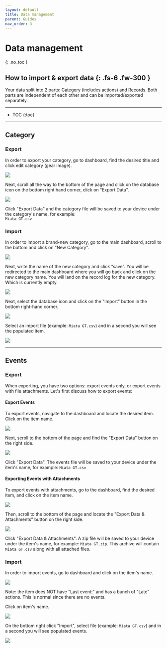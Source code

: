 ```yaml
---
layout: default
title: Data management
parent: Guides
nav_order: 3
---
```


# Data management
{: .no_toc }

How to import & export data
{: .fs-6 .fw-300 }
---

Your data split into 2 parts: [Category](../guides/overview.md#category) (includes actions) and [Records](../guides/overview.md#records). Both parts are independent of each other and can be imported/exported separately.

---

- TOC
{:toc}

--- 

## Category

### Export

In order to export your category, go to dashboard, find the desired title and click edit category (gear image).

![](../../assets/images/guides/import_export/category_settings_gear.png)

Next, scroll all the way to the bottom of the page and click on the database icon on the bottom right hand corner, click on "Export Data".

![](../../assets/images/guides/import_export/category_settings_export.png)

Click "Export Data" and the category file will be saved to your device under the category's name, for example:\
`Miata GT.csv`



### Import

In order to import a brand-new category, go to the main dashboard, scroll to the bottom and click on "New Category".

![](../../assets/images/guides/import_export/add_new_category.png)

Next, write the name of the new category and click “save”. You will be redirected to the main dashboard where you will go back and click on the new category name. You will land on the record log for the new category. Which is currently empty.

![](../../assets/images/guides/import_export/update_category.png)


Next, select the database icon and click on the "Import" button in the bottom right-hand corner.

![](../../assets/images/guides/import_export/new_category_import.png)

Select an import file (example: `Miata GT.csv`) and in a second you will see the populated item.

![](../../assets/images/guides/import_export/newly_imported_records.png)

---

## Events

### Export

When exporting, you have two options: export events only, or export events with file attachments. Let's first discuss how to export events:

#### Export Events
To export events, navigate to the dashboard and locate the desired item. Click on the item name.

![](../../assets/images/guides/import_export/category_records.png)

Next, scroll to the bottom of the page and find the "Export Data" button on the right side.

![](../../assets/images/guides/import_export/events_export.png)

Click "Export Data". The events file will be saved to your device under the item's name, for example:
`Miata GT.csv`

#### Exporting Events with Attachments

To export events with attachments, go to the dashboard, find the desired item, and click on the item name.

![](../../assets/images/guides/import_export/item_events.png)

Then, scroll to the bottom of the page and locate the "Export Data & Attachments" button on the right side.

![](../../assets/images/guides/import_export/events_export.png)

Click "Export Data & Attachments". A zip file will be saved to your device under the item's name, for example:
`Miata GT.zip`. This archive will contain `Miata GT.csv` along with all attached files. 

### Import

In order to import events, go to dashboard and click on the item's name.

![](../../assets/images/guides/import_export/import_events.png)

Note: the item does NOT have "Last event:" and has a bunch of "Late" actions. This is normal since there are no events.

Click on item's name.

![](../../assets/images/guides/import_export/import_events_item_name.png)

On the bottom right click "Import", select file (example: `Miata GT.csv`) and in a second you will see populated events.

![](../../assets/images/guides/import_export/import_events_import_button.png)
